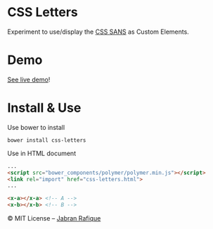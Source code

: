 # CSS Letters

Experiment to use/display the [CSS SANS](http://yusugomori.com/projects/css-sans/) as Custom Elements.

# Demo

[See live demo](http://jabran.me/css-letters)!

# Install &amp; Use

Use bower to install

```shell
bower install css-letters
```

Use in HTML document

``` html
...
<script src="bower_components/polymer/polymer.min.js"></script>
<link rel="import" href="css-letters.html">
...

<x-a></x-a> <!-- A -->
<x-b></x-b> <!-- B -->
```

&copy; MIT License &ndash; [Jabran Rafique](http://jabran.me)